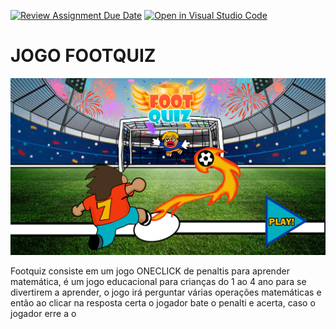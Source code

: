 [![Review Assignment Due Date](https://classroom.github.com/assets/deadline-readme-button-24ddc0f5d75046c5622901739e7c5dd533143b0c8e959d652212380cedb1ea36.svg)](https://classroom.github.com/a/cjPY6057)
[![Open in Visual Studio Code](https://classroom.github.com/assets/open-in-vscode-718a45dd9cf7e7f842a935f5ebbe5719a5e09af4491e668f4dbf3b35d5cca122.svg)](https://classroom.github.com/online_ide?assignment_repo_id=11368475&assignment_repo_type=AssignmentRepo)

# JOGO FOOTQUIZ

![imagem do jogo](9.jpg)

Footquiz consiste em um jogo ONECLICK de penaltis para aprender matemática, é um jogo educacional para crianças do 1 ao 4 ano para se divertirem a aprender, o jogo irá perguntar várias operações matemáticas e então ao clicar na resposta certa o jogador bate o penalti e acerta, caso o jogador erre a o 
